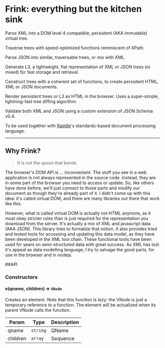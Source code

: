 # Frink: everything but the kitchen sink

Parse XML into a DOM level 4 compatible, persistent (AKA immutable) virtual tree. 

Traverse trees with speed-optimized functions reminiscent of XPath.

Parse JSON into similar, traversable trees, or mix with XML.

Generate L3, a lightweight, flat representation of XML or JSON trees (or mixed) for fast storage and retrieval.

Construct trees with a coherent set of functions, to create persistent HTML, XML or JSON documents.

Render persistent trees or L3 as HTML in the browser. Uses a super-simple, lightning-fast tree diffing algorithm.

Validate both XML and JSON using a custom extension of JSON Schema v0.4.

To be used together with [Raddle](http://raddle.org)'s standards-based document processing language.

---

## Why Frink?

> It is not the spoon that bends

The browser's DOM API is ... inconvenient. The stuff you see in a web application is not always represented in the source code. Instead, they are in some part of the browser you need to access or update. So, like others have done before, we'll just connect to those parts and modify our document as though they're already part of it. I didn't come up with this idea: it's called virtual DOM, and there are many libraries out there that work like this.

However, what is called virtual DOM is actually not HTML anymore, as it must obey stricter rules than is just required for the representation you download from the server. It's actually a mix of XML and javascript data (AKA JSON). This library tries to formalize that notion. It also provides tried and tested tools for accessing and updating this data model, as they have been developed in the XML tool chain. These functional tools have been used for years on semi-structured data with great success. As XML has lost it's appeal as data modelling language, I try to salvage the good parts, for use in the browser and in nodejs.

##API

### Constructors

#### e(qname, children) ⇒ <code>VNode</code>
Creates an element. 
Note that this function is *lazy*: the VNode is just a temporary reference to a function. The element will be actualized when its parent VNode calls the function.
 
| Param  | Type                | Description  |
| ------ | ------------------- | ------------ |
| qname  | <code>string|QName</code> | The name of the element |
| children | <code>array|Sequence</code> | The children of the element     |
